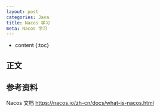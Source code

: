 ```yaml
---
layout: post
categories: Java
title: Nacos 学习
meta: Nacos 学习
---
```

* content
{:toc}

## 正文



## 参考资料

Nacos 文档 <https://nacos.io/zh-cn/docs/what-is-nacos.html>


